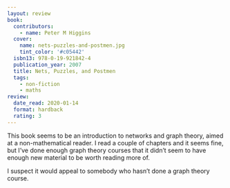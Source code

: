 ```yaml
---
layout: review
book:
  contributors:
    - name: Peter M Higgins
  cover:
    name: nets-puzzles-and-postmen.jpg
    tint_color: '#c05442'
  isbn13: 978-0-19-921842-4
  publication_year: 2007
  title: Nets, Puzzles, and Postmen
  tags:
    - non-fiction
    - maths
review:
  date_read: 2020-01-14
  format: hardback
  rating: 3
---
```


This book seems to be an introduction to networks and graph theory, aimed at a non-mathematical reader. I read a couple of chapters and it seems fine, but I’ve done enough graph theory courses that it didn’t seem to have enough new material to be worth reading more of.

I suspect it would appeal to somebody who hasn’t done a graph theory course.
